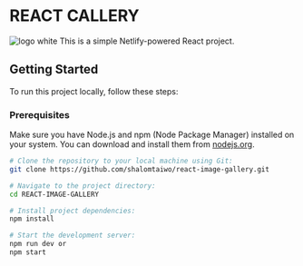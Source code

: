 # REACT CALLERY
<!-- PROJECT LOGO -->
![logo white](https://github.com/JoeTechx/callery/assets/81165398/bf9aa291-84a2-43cd-b600-69270c6cd192)
This is a simple Netlify-powered React project.

## Getting Started

To run this project locally, follow these steps:

### Prerequisites

Make sure you have Node.js and npm (Node Package Manager) installed on your system. You can download and install them from [nodejs.org](https://nodejs.org/).

```bash
# Clone the repository to your local machine using Git:
git clone https://github.com/shalomtaiwo/react-image-gallery.git

# Navigate to the project directory:
cd REACT-IMAGE-GALLERY

# Install project dependencies:
npm install

# Start the development server:
npm run dev or
npm start
```
